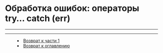 # Обработка ошибок: операторы try… catch (err)
***


 


***
<dd><li> <a href="1_language.md"> Возврат к части 1</a></dd>
<dd><li> <a href="README.md"> Возврат к оглавлению</a></dd>

